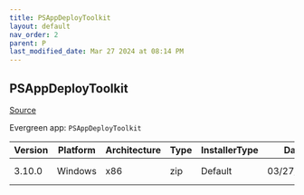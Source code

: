```yaml
---
title: PSAppDeployToolkit
layout: default
nav_order: 2
parent: P
last_modified_date: Mar 27 2024 at 08:14 PM
---
```


## PSAppDeployToolkit

[Source](https://psappdeploytoolkit.com/)

Evergreen app: `PSAppDeployToolkit`

| Version | Platform | Architecture | Type | InstallerType | Date       | Size   | URI                                                                                                                                                                                                                                |
| ------- | -------- | ------------ | ---- | ------------- | ---------- | ------ | ---------------------------------------------------------------------------------------------------------------------------------------------------------------------------------------------------------------------------------- |
| 3.10.0  | Windows  | x86          | zip  | Default       | 03/27/2024 | 924473 | [https://github.com/PSAppDeployToolkit/PSAppDeployToolkit/releases/download/3.10.0/PSAppDeployToolkit_3.10.0.zip](https://github.com/PSAppDeployToolkit/PSAppDeployToolkit/releases/download/3.10.0/PSAppDeployToolkit_3.10.0.zip) |
